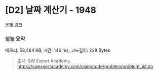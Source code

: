 # [D2] 날짜 계산기 - 1948 

[문제 링크](https://swexpertacademy.com/main/code/problem/problemDetail.do?contestProbId=AV5PnnU6AOsDFAUq) 

### 성능 요약

메모리: 58,484 KB, 시간: 146 ms, 코드길이: 228 Bytes



> 출처: SW Expert Academy, https://swexpertacademy.com/main/code/problem/problemList.do